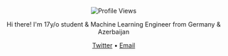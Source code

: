 

<p align="center">
  <img src="https://moe-counter.glitch.me/get/@:luc1k1?theme=rule34" alt="Profile Views"/>
</p>
<p align="center">
  Hi there! I'm  17y/o student & Machine Learning Engineer from Germany & Azerbaijan
</p>

<p align="center">
  <a href="https://twitter.com/leroy_ceo">Twitter</a> • <a href="mailto:leroyceo@yahoo.com">Email</a>
</p>
